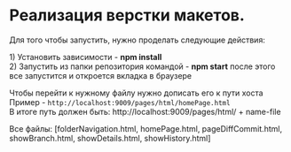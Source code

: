 <h1>Реализация верстки макетов.</h1>
<p>Для того чтобы запустить, нужно проделать следующие действия:</p>
1) Установить зависимости - <b>npm install</b> <br>
2) Запустить из папки репозитория командой - <b>npm start</b> после этого все запустится и откроется вкладка в браузере <br>

Чтобы перейти к нужному файлу нужно дописать его к пути хоста <br>
Пример - `http://localhost:9009/pages/html/homePage.html` <br>
В итоге путь должен быть: http://localhost:9009/pages/html/ + name-file <br>

Все файлы: [folderNavigation.html, homePage.html, pageDiffCommit.html, showBranch.html, showDetails.html, showHistory.html]
